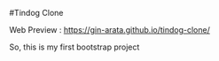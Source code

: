 #Tindog Clone

Web Preview : https://gin-arata.github.io/tindog-clone/

So, this is my first bootstrap project
